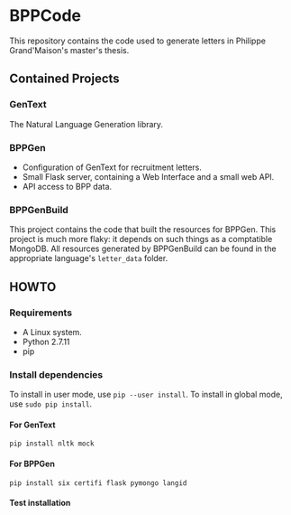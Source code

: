 # BPPCode
This repository contains the code used to generate letters in Philippe Grand'Maison's master's thesis.

## Contained Projects

### GenText
The Natural Language Generation library.

### BPPGen
* Configuration of GenText for recruitment letters.
* Small Flask server, containing a Web Interface and a small web API.
* API access to BPP data.

### BPPGenBuild
This project contains the code that built the resources for BPPGen. This project is much more flaky: it depends on such things as a 
comptatible MongoDB. All resources generated by BPPGenBuild can be found in the appropriate language's `letter_data` folder.

## HOWTO
### Requirements
* A Linux system.
* Python 2.7.11
* pip

### Install dependencies
To install in user mode, use `pip --user install`. To install in global mode, use `sudo pip install`.
#### For GenText
~~~~
pip install nltk mock
~~~~

#### For BPPGen
~~~~
pip install six certifi flask pymongo langid
~~~~

#### Test installation
